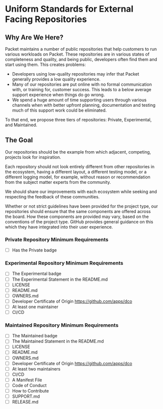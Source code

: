 # Uniform Standards for External Facing Repositories

## Why Are We Here?
Packet maintains a number of public repositories that help customers to run various workloads on Packet. These repositories are in various states of completeness and quality, and being public, developers often find them and start using them. This creates problems:

* Developers using low-quality repositories may infer that Packet generally provides a low quality experience.
* Many of our repositories are put online with no formal communication with, or training for, customer success. This leads to a below average support experience when things do go wrong.
* We spend a huge amount of time supporting users through various channels when with better upfront planning, documentation and testing much of this support work could be eliminated.

To that end, we propose three tiers of repositories: Private, Experimental, and Maintained.

## The Goal
Our repositories should be the example from which adjacent, competing, projects look for inspiration.

Each repository should not look entirely different from other repositories in the ecosystem, having a different layout, a different testing model, or a different logging model, for example, without reason or recommendation from the subject matter experts from the community.

We should share our improvements with each ecosystem while seeking and respecting the feedback of these communities.

Whether or not strict guidelines have been provided for the project type, our repositories should ensure that the same components are offered across the board. How these components are provided may vary, based on the conventions of the project type. GitHub provides general guidance on this which they have integrated into their user experience.

### Private Repository Minimum Requirements
* [ ] Has the Private badge

### Experimental Repository Minimum Requirements
* [ ] The Experimental badge
* [ ] The Experimental Statement in the README.md
* [ ] LICENSE
* [ ] README.md
* [ ] OWNERS.md
* [ ] Developer Certificate of Origin https://github.com/apps/dco
* [ ] At least one maintainer
* [ ] CI/CD

### Maintained Repository Minimum Requirements
* [ ] The Maintained badge
* [ ] The Maintained Statement in the README.md
* [ ] LICENSE
* [ ] README.md
* [ ] OWNERS.md
* [ ] Developer Certificate of Origin https://github.com/apps/dco
* [ ] At least two maintainers
* [ ] CI/CD
* [ ] A Manifest File
* [ ] Code of Conduct
* [ ] How to Contribute
* [ ] SUPPORT.md
* [ ] RELEASE.md
